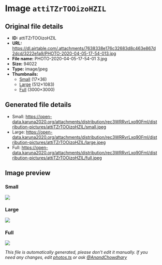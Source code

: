 # Image `attiTZrTOOizoHZIL`

## Original file details

- **ID:** attiTZrTOOizoHZIL
- **URL:** https://dl.airtable.com/.attachments/7638338e176c32683d8c463e867d2dcd/3222e1a9/PHOTO-2020-04-05-17-54-013.jpg
- **File name:** PHOTO-2020-04-05-17-54-01 3.jpg
- **Size:** 94022
- **Type:** image/jpeg
- **Thumbnails:**
  - [Small](https://dl.airtable.com/.attachmentThumbnails/238f190ae93626a08ba7434cd90a2990/32e40704) (17×36)
  - [Large](https://dl.airtable.com/.attachmentThumbnails/37e6081140d8f7e8989f4d2e4ba685b5/a78646c3) (512×1083)
  - [Full](https://dl.airtable.com/.attachmentThumbnails/6d437470c1f1bb07912031daed895c7a/5a0d6736) (3000×3000)

## Generated file details

- Small: https://open-data.karuna2020.org/attachments/distribution/rec3WRRvrLxq90FmI/distribution-pictures/attiTZrTOOizoHZIL/small.jpeg
- Large: https://open-data.karuna2020.org/attachments/distribution/rec3WRRvrLxq90FmI/distribution-pictures/attiTZrTOOizoHZIL/large.jpeg
- Full: https://open-data.karuna2020.org/attachments/distribution/rec3WRRvrLxq90FmI/distribution-pictures/attiTZrTOOizoHZIL/full.jpeg

## Image preview

### Small

![](https://open-data.karuna2020.org/attachments/distribution/rec3WRRvrLxq90FmI/distribution-pictures/attiTZrTOOizoHZIL/small.jpeg)

### Large

![](https://open-data.karuna2020.org/attachments/distribution/rec3WRRvrLxq90FmI/distribution-pictures/attiTZrTOOizoHZIL/large.jpeg)

### Full

![](https://open-data.karuna2020.org/attachments/distribution/rec3WRRvrLxq90FmI/distribution-pictures/attiTZrTOOizoHZIL/full.jpeg)

_This file is automatically generated, please don't edit it manually. If you need any changes, edit [photos.ts](/photos.ts) or ask [@AnandChowdhary](https://github.com/AnandChowdhary)_
